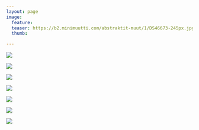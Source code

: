 ```yaml
---
layout: page
image:
  feature:
  teaser: https://b2.minimuutti.com/abstraktit-muut/1/DS46673-245px.jpg
  thumb:

---
```


![](https://b2.minimuutti.com/abstraktit-muut/1/DS26787-800px.jpg)

![](https://b2.minimuutti.com/abstraktit-muut/1/DS26796-800px.jpg)

![](https://b2.minimuutti.com/abstraktit-muut/1/DS26791-800px.jpg)

![](https://b2.minimuutti.com/abstraktit-muut/1/DS46673-800px.jpg)

![](https://b2.minimuutti.com/abstraktit-muut/1/DS46674-800px.jpg)

![](https://b2.minimuutti.com/abstraktit-muut/1/DS46676-800px.jpg)

![](https://b2.minimuutti.com/abstraktit-muut/1/DS46665-800px.jpg)